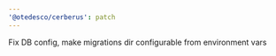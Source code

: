 ```yaml
---
'@otedesco/cerberus': patch
---
```


Fix DB config, make migrations dir configurable from environment vars

